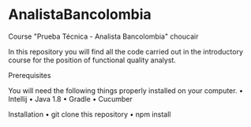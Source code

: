 # AnalistaBancolombia
Course "Prueba Técnica - Analista Bancolombia" choucair

In this repository you will find all the code carried out in the introductory course for the position of functional quality analyst.

Prerequisites

You will need the following things properly installed on your computer.
•	Intellij
•	Java 1.8
•	Gradle
•	Cucumber

Installation
•	git clone <repository-url> this repository
•	npm install
